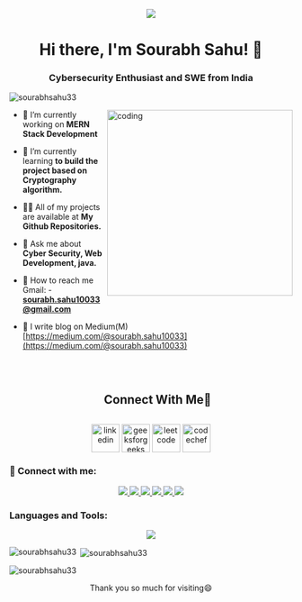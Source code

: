 <p align="center">
  <img src="https://i.ibb.co/Cpckhz9/bnner.png" />
</p>
<h1 align="center">Hi there, I'm Sourabh Sahu! 👋</h1>
<h3 align="center">Cybersecurity Enthusiast and SWE from India</h3>

<p align="left"> <img src="https://komarev.com/ghpvc/?username=sourabhsahu33&label=Profile%20views&color=0e75b6&style=flat" alt="sourabhsahu33" /> </p>
<img align="right" alt= "coding" width="330" hight="330" src = "https://i.ibb.co/6mzmhL1/rrr2.png">

- 🔭 I’m currently working on **MERN Stack Development**

- 🌱 I’m currently learning **to build the project based on Cryptography algorithm.**

- 👨‍💻 All of my projects are available at **My Github Repositories.**

- 💬 Ask me about **Cyber Security, Web Development, java.**

- 📱 How to reach me Gmail: - <strong>sourabh.sahu10033@gmail.com</strong>
- 📑 I write blog on Medium(M) [https://medium.com/@sourabh.sahu10033](https://medium.com/@sourabh.sahu10033)
<br>

<div id="user-content-toc">
  <ul align="center">
    <summary><h2 style="display: inline-block">Connect With Me🤝</h2></summary>
  </ul>
</div>



<!--icons and links-->
<p align="center">
<a href="https://www.linkedin.com/in/harishcarpenter/" target="blank"><img align="center" src="https://user-images.githubusercontent.com/88904952/234979284-68c11d7f-1acc-4f0c-ac78-044e1037d7b0.png" alt="linkedin" height="50" width="50" /></a>
<a href="https://auth.geeksforgeeks.org/user/harishcarpenter" target="blank" ><img align="center" src="https://img.icons8.com/?size=512&id=AbQBhN9v62Ob&format=png" alt="geeksforgeeks" height="50" width="50" /></a>
<a href="https://leetcode.com/harishcarpenter/" target="blank"><img align="center" src="https://img.icons8.com/?size=512&id=9L16NypUzu38&format=png" alt="leetcode" height="50" width="50" /></a>
<a href="https://www.codechef.com/users/car12" target="blank"><img align="center" src="https://img.icons8.com/?size=512&id=O4SEeX66BY8o&format=png" alt="codechef" height="50" width="50" /></a>
  
</p>


<h3 align="left">🤝 Connect with me:</h3>
<p align="center">
  <a href="https://twitter.com/sourabh60513637" target="_blank">
    <img src="https://skillicons.dev/icons?i=twitter" />
  </a>
  <a href="https://linkedin.com/in/https://www.linkedin.com/in/sourabh4001/" target="_blank">
    <img src="https://skillicons.dev/icons?i=linkedin" />
  </a>
  <a href="https://www.leetcode.com/sourabhsahu33" target="_blank">
    <img src="https://skillicons.dev/icons?i=leetcode" />
  </a>
  <a href="https://auth.geeksforgeeks.org/user/sourabhsahu33/practice" target="_blank">
    <img src="https://skillicons.dev/icons?i=geeksforgeeks" />
  </a>
  <a href="https://medium.com/@sourabh.sahu10033" target="_blank">
    <img src="https://skillicons.dev/icons?i=medium" />
  </a>
   <a href="https://discord.gg/#4016" target="_blank">
    <img src="https://skillicons.dev/icons?i=discord" />
  </a>
</p>

### Languages and Tools:

<p align="center">
  <a href="https://skillicons.dev">
    <img src="https://skillicons.dev/icons?i=html,css,javascript,java,matlab,bootstrap,git,linux,discord,react,php,mysql,processing,python,cplusplus" />
  </a>
</p>


<p><img align="left" src="https://github-readme-stats.vercel.app/api/top-langs?username=sourabhsahu33&show_icons=true&locale=en&layout=compact" alt="sourabhsahu33" /></p>

<p>&nbsp;<img align="center" src="https://github-readme-stats.vercel.app/api?username=sourabhsahu33&show_icons=true&locale=en" alt="sourabhsahu33" /></p>

<p><img align="center" src="https://github-readme-streak-stats.herokuapp.com/?user=sourabhsahu33&" alt="sourabhsahu33" /></p>

 <p align="center" dir="auto">Thank you so much for visiting<g-emoji class="g-emoji" alias="smile" fallback-src="https://github.githubassets.com/images/icons/emoji/unicode/1f604.png">😄</g-emoji></p>
